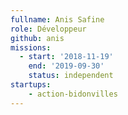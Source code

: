 ```yaml
---
fullname: Anis Safine
role: Développeur
github: anis
missions:
  - start: '2018-11-19'
    end: '2019-09-30'
    status: independent
startups:
    - action-bidonvilles
---
```

